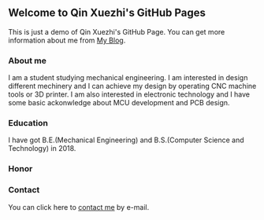 ## Welcome to Qin Xuezhi's GitHub Pages

This is just a demo of Qin Xuezhi's GitHub Page. You can get more information about me from [My Blog](https://www.univ.cloud).


### About me

I am a student studying mechanical engineering. I am interested in design different mechinery and I can achieve my design by operating CNC machine tools or 3D printer. I am also interested in electronic technology and I have some basic ackonwledge about MCU development and PCB design. 

### Education
I have got B.E.(Mechanical Engineering) and B.S.(Computer Science and Technology) in 2018.

### Honor


### Contact
You can click here to [contact me](mailto:qinxz1414@qq.com) by e-mail.
